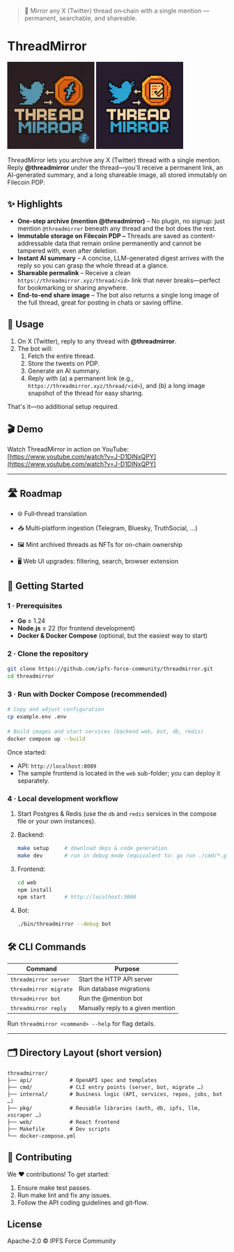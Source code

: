 > 📌 Mirror any X (Twitter) thread on‑chain with a single mention — permanent, searchable, and shareable. 

# ThreadMirror

<img src="logo.png" alt="ThreadMirror Logo" width="200" />
<img src="logo2.png" alt="ThreadMirror Logo" width="200" />

ThreadMirror lets you archive any X (Twitter) thread with a single mention. Reply **@threadmirror** under the thread—you'll receive a permanent link, an AI-generated summary, and a long shareable image, all stored immutably on Filecoin PDP.


## ✨ Highlights 

* **One-step archive (mention @threadmirror)** – No plugin, no signup: just mention `@threadmirror` beneath any thread and the bot does the rest.
* **Immutable storage on Filecoin PDP –** Threads are saved as content-addressable data that remain online permanently and cannot be tampered with, even after deletion.
* **Instant AI summary** – A concise, LLM-generated digest arrives with the reply so you can grasp the whole thread at a glance.
* **Shareable permalink** – Receive a clean `https://threadmirror.xyz/thread/<id>` link that never breaks—perfect for bookmarking or sharing anywhere.
* **End-to-end share image** – The bot also returns a single long image of the full thread, great for posting in chats or saving offline.

## 📝 Usage

1. On X (Twitter), reply to any thread with **@threadmirror**.  
2. The bot will:  
   1. Fetch the entire thread.  
   2. Store the tweets on PDP.  
   3. Generate an AI summary.  
   4. Reply with (a) a permanent link (e.g., `https://threadmirror.xyz/thread/<id>`), and (b) a long image snapshot of the thread for easy sharing.  

That's it—no additional setup required.

## 🎬 Demo

Watch ThreadMirror in action on YouTube: [https://www.youtube.com/watch?v=J-D1DlNxQPY](https://www.youtube.com/watch?v=J-D1DlNxQPY)

---

## 🛣️ Roadmap

- 🌐 Full‑thread translation

- 📥 Multi‑platform ingestion (Telegram, Bluesky, TruthSocial, …)

- 🖼️ Mint archived threads as NFTs for on-chain ownership

- 🖥️ Web UI upgrades: filtering, search, browser extension

## 🚀 Getting Started

### 1 · Prerequisites

* **Go** ≥ 1.24
* **Node.js** ≥ 22 (for frontend development)
* **Docker & Docker Compose** (optional, but the easiest way to start)

### 2 · Clone the repository

```bash
git clone https://github.com/ipfs-force-community/threadmirror.git
cd threadmirror
```

### 3 · Run with Docker Compose (recommended)

```bash
# Copy and adjust configuration
cp example.env .env

# Build images and start services (backend web, bot, db, redis)
docker compose up --build
```

Once started:

* API: `http://localhost:8089`
* The sample frontend is located in the `web` sub-folder; you can deploy it separately.

### 4 · Local development workflow

1. Start Postgres & Redis (use the `db` and `redis` services in the compose file or your own instances).
2. Backend:

   ```bash
   make setup     # download deps & code generation
   make dev       # run in debug mode (equivalent to: go run ./cmd/*.go --debug server)
   ```

3. Frontend:

   ```bash
   cd web
   npm install
   npm start      # http://localhost:3000
   ```

4. Bot:

   ```bash
   ./bin/threadmirror --debug bot
   ```

## 🛠️ CLI Commands

| Command                    | Purpose                               |
| -------------------------- | ------------------------------------- |
| `threadmirror server`      | Start the HTTP API server             |
| `threadmirror migrate`     | Run database migrations               |
| `threadmirror bot`         | Run the @mention bot                  |
| `threadmirror reply`       | Manually reply to a given mention     |

Run `threadmirror <command> --help` for flag details.

---

## 🗂️ Directory Layout (short version)

```
threadmirror/
├── api/            # OpenAPI spec and templates
├── cmd/            # CLI entry points (server, bot, migrate …)
├── internal/       # Business logic (API, services, repos, jobs, bot …)
├── pkg/            # Reusable libraries (auth, db, ipfs, llm, xscraper …)
├── web/            # React frontend
├── Makefile        # Dev scripts
└── docker-compose.yml
```

## 🤝 Contributing

We ❤️ contributions! To get started:

1. Ensure make test passes.
2. Run make lint and fix any issues.
3. Follow the API coding guidelines and git‑flow.


## License

Apache-2.0 © IPFS Force Community 
